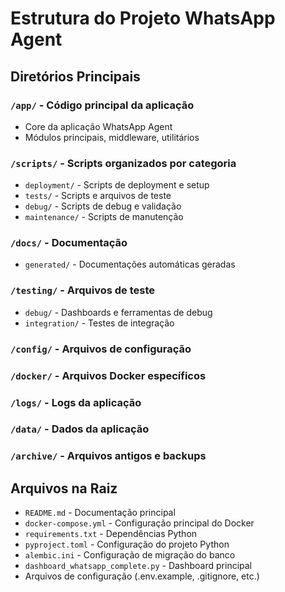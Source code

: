 # Estrutura do Projeto WhatsApp Agent

## Diretórios Principais

### `/app/` - Código principal da aplicação
- Core da aplicação WhatsApp Agent
- Módulos principais, middleware, utilitários

### `/scripts/` - Scripts organizados por categoria
- `deployment/` - Scripts de deployment e setup
- `tests/` - Scripts e arquivos de teste
- `debug/` - Scripts de debug e validação
- `maintenance/` - Scripts de manutenção

### `/docs/` - Documentação
- `generated/` - Documentações automáticas geradas

### `/testing/` - Arquivos de teste
- `debug/` - Dashboards e ferramentas de debug
- `integration/` - Testes de integração

### `/config/` - Arquivos de configuração
### `/docker/` - Arquivos Docker específicos
### `/logs/` - Logs da aplicação
### `/data/` - Dados da aplicação
### `/archive/` - Arquivos antigos e backups

## Arquivos na Raiz
- `README.md` - Documentação principal
- `docker-compose.yml` - Configuração principal do Docker
- `requirements.txt` - Dependências Python
- `pyproject.toml` - Configuração do projeto Python
- `alembic.ini` - Configuração de migração do banco
- `dashboard_whatsapp_complete.py` - Dashboard principal
- Arquivos de configuração (.env.example, .gitignore, etc.)
